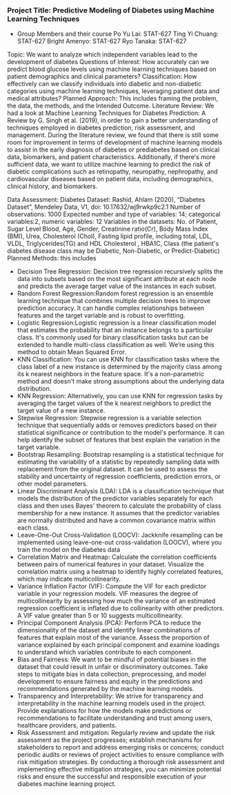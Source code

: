 ### Project Title: Predictive Modeling of Diabetes using Machine Learning Techniques
- Group Members and their course
Po Yu Lai: STAT-627
Ting Yi Chuang: STAT-627
Bright Amenyo:  STAT-627
Ryo Tanaka: STAT-627

Topic: We want to analyze which independent variables lead to the development of diabetes
Questions of Interest: How accurately can we predict blood glucose levels using machine learning techniques based on patient demographics and clinical parameters?
Classification: How effectively can we classify individuals into diabetic and non-diabetic categories using machine learning techniques, leveraging patient data and medical attributes?
Planned Approach: This includes framing the problem, the data, the methods, and the Intended Outcome.
Literature Review: We had a look at Machine Learning Techniques for Diabetes Prediction: A Review by G. Singh et al. (2019), in order to gain a better understanding of techniques employed in diabetes prediction, risk assessment, and management. During the literature review, we found that there is still some room for improvement in terms of development of machine learning models to assist in the early diagnosis of diabetes or prediabetes based on clinical data, biomarkers, and patient characteristics.
Additionally, if there's more sufficient data, we want to utilize machine learning to predict the risk of diabetic complications such as retinopathy, neuropathy, nephropathy, and cardiovascular diseases based on patient data, including demographics, clinical history, and biomarkers.

Data Assessment: 
Diabetes Dataset: Rashid, Ahlam (2020), “Diabetes Dataset”, Mendeley Data, V1, doi: 10.17632/wj9rwkp9c2.1
Number of observations: 1000
Expected number and type of variables: 14; categorical variables:2, numeric variables: 12 
Variables in the datasets: No. of Patient, Sugar Level Blood, Age, Gender, Creatinine ratio(Cr), Body Mass Index (BMI), Urea, Cholesterol (Chol), Fasting lipid profile, including total, LDL, VLDL, Triglycerides(TG) and HDL Cholesterol , HBA1C, Class (the patient's diabetes disease class may be Diabetic, Non-Diabetic, or Predict-Diabetic)
Planned Methods: this includes

- Decision Tree Regression: Decision tree regression recursively splits the data into subsets based on the most significant attribute at each node and predicts the average target value of the instances in each subset. 
- Random Forest Regression:Random forest regression is an ensemble learning technique that combines multiple decision trees to improve prediction accuracy. It can handle complex relationships between features and the target variable and is robust to overfitting.
- Logistic Regression:Logistic regression is a linear classification model that estimates the probability that an instance belongs to a particular class. It's commonly used for binary classification tasks but can be extended to handle multi-class classification as well. We’re using this method to obtain Mean Squared Error.
- KNN Classification: You can use KNN for classification tasks where the class label of a new instance is determined by the majority class among its k nearest neighbors in the feature space. It's a non-parametric method and doesn't make strong assumptions about the underlying data distribution.
- KNN Regression: Alternatively, you can use KNN for regression tasks by averaging the target values of the k nearest neighbors to predict the target value of a new instance.
- Stepwise Regression: Stepwise regression is a variable selection technique that sequentially adds or removes predictors based on their statistical significance or contribution to the model's performance. It can help identify the subset of features that best explain the variation in the target variable.
- Bootstrap Resampling: Bootstrap resampling is a statistical technique for estimating the variability of a statistic by repeatedly sampling data with replacement from the original dataset. It can be used to assess the stability and uncertainty of regression coefficients, prediction errors, or other model parameters.
- Linear Discriminant Analysis (LDA): LDA is a classification technique that models the distribution of the predictor variables separately for each class and then uses Bayes' theorem to calculate the probability of class membership for a new instance. It assumes that the predictor variables are normally distributed and have a common covariance matrix within each class.
- Leave-One-Out Cross-Validation (LOOCV): Jackknife resampling can be implemented using leave-one-out cross-validation (LOOCV), where you train the model on the diabetes data
- Correlation Matrix and Heatmap: Calculate the correlation coefficients between pairs of numerical features in your dataset. Visualize the correlation matrix using a heatmap to identify highly correlated features, which may indicate multicollinearity.
- Variance Inflation Factor (VIF): Compute the VIF for each predictor variable in your regression models. VIF measures the degree of multicollinearity by assessing how much the variance of an estimated regression coefficient is inflated due to collinearity with other predictors. A VIF value greater than 5 or 10 suggests multicollinearity.
- Principal Component Analysis (PCA): Perform PCA to reduce the dimensionality of the dataset and identify linear combinations of features that explain most of the variance. Assess the proportion of variance explained by each principal component and examine loadings to understand which variables contribute to each component.
- Bias and Fairness: We want to be mindful of potential biases in the dataset that could result in unfair or discriminatory outcomes. Take steps to mitigate bias in data collection, preprocessing, and model development to ensure fairness and equity in the predictions and recommendations generated by the machine learning models.
- Transparency and Interpretability: We strive for transparency and interpretability in the machine learning models used in the project. Provide explanations for how the models make predictions or recommendations to facilitate understanding and trust among users, healthcare providers, and patients.
- Risk Assessment and mitigation: Regularly review and update the risk assessment as the project progresses; establish mechanisms for stakeholders to report and address emerging risks or concerns; conduct periodic audits or reviews of project activities to ensure compliance with risk mitigation strategies.
By conducting a thorough risk assessment and implementing effective mitigation strategies, you can minimize potential risks and ensure the successful and responsible execution of your diabetes machine learning project.

